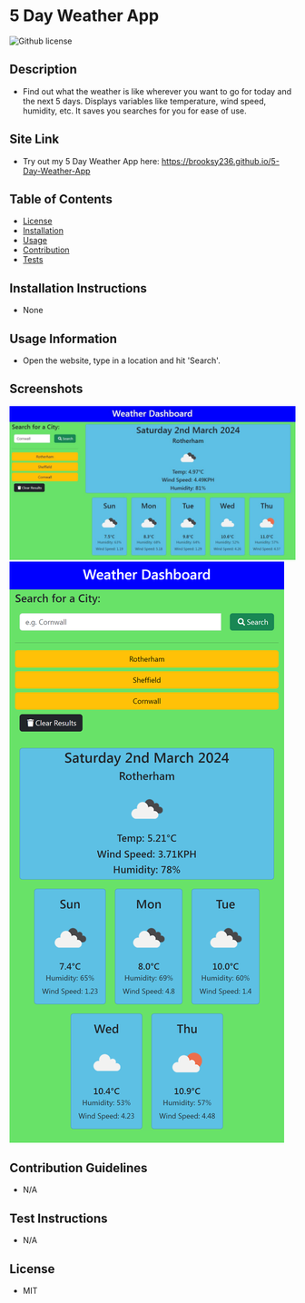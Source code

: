 # **5 Day Weather App**

   ![Github license](https://img.shields.io/badge/license-MIT-yellowgreen.svg)

  ## Description
  - Find out what the weather is like wherever you want to go for today and the next 5 days. Displays variables like temperature, wind speed, humidity, etc. It saves you searches for you for ease of use.
  
  ## Site Link

  - Try out my 5 Day Weather App here: https://brooksy236.github.io/5-Day-Weather-App

  ## Table of Contents

  - [License](#license)
  - [Installation](#installation-instructions)
  - [Usage](#usage-information)
  - [Contribution](#contribution-guidelines)
  - [Tests](#test-instructions)

  ## Installation Instructions
  - None

  ## Usage Information
  - Open the website, type in a location and hit 'Search'.
  
  ## Screenshots 
  ![](images/screenshot1.JPG)
  ![](images/screenshot2.png)

  ## Contribution Guidelines
  - N/A

  ## Test Instructions
  - N/A

  ## License
  - MIT
